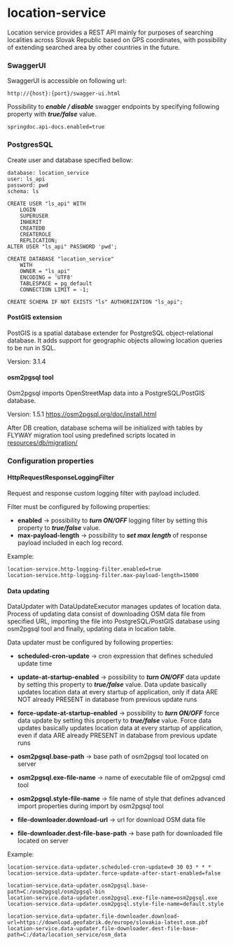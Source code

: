 # location-service

Location service provides a REST API mainly for purposes of searching localities across Slovak Republic based on GPS coordinates, with possibility of extending
searched area by other countries in the future.

### SwaggerUI

SwaggerUI is accessible on following url:

```
http://{host}:{port}/swagger-ui.html
```

Possibility to **_enable / disable_** swagger endpoints by specifying following property with **_true/false_** value.

```
springdoc.api-docs.enabled=true
```

### PostgresSQL

Create user and database specified bellow:

```
database: location_service
user: ls_api
password: pwd
schema: ls
```

```postgresql
CREATE USER "ls_api" WITH
    LOGIN
    SUPERUSER
    INHERIT
    CREATEDB
    CREATEROLE
    REPLICATION;
ALTER USER "ls_api" PASSWORD 'pwd';

CREATE DATABASE "location_service"
    WITH
    OWNER = "ls_api"
    ENCODING = 'UTF8'
    TABLESPACE = pg_default
    CONNECTION LIMIT = -1;
    
CREATE SCHEMA IF NOT EXISTS "ls" AUTHORIZATION "ls_api";
```


#### PostGIS extension

PostGIS is a spatial database extender for PostgreSQL object-relational database. It adds support for geographic objects allowing location queries to be run in
SQL.

Version: 3.1.4

#### osm2pgsql tool

Osm2pgsql imports OpenStreetMap data into a PostgreSQL/PostGIS database.

Version: 1.5.1
https://osm2pgsql.org/doc/install.html

After DB creation, database schema will be initialized with tables by FLYWAY migration tool
using predefined scripts located in [resources/db/migration/](src/main/resources/db/migration)


### Configuration properties

#### HttpRequestResponseLoggingFilter

Request and response custom logging filter with payload included.

Filter must be configured by following properties:

* **enabled** -> possibility to **_turn ON/OFF_** logging filter by setting this property to **_true/false_** value.
* **max-payload-length** -> possibility to **_set max length_** of response payload included in each log record.

Example:

```
location-service.http-logging-filter.enabled=true
location-service.http-logging-filter.max-payload-length=15000
```

#### Data updating

DataUpdater with DataUpdateExecutor manages updates of location data. Process of updating data consist of downloading OSM data file from specified URL, importing the file into
PostgreSQL/PostGIS database using osm2pgsql tool and finally, updating data in location table.

Data updater must be configured by following properties:

* **scheduled-cron-update** -> cron expression that defines scheduled update time
* **update-at-startup-enabled** -> possibility to **_turn ON/OFF_** data update by setting this property to **_true/false_** value. Data update basically updates location data at every startup of application, only if data ARE NOT already PRESENT in database from previous update runs
* **force-update-at-startup-enabled** -> possibility to **_turn ON/OFF_** force data update by setting this property to **_true/false_** value. Force data updates basically updates location data at every startup of application, even if data ARE already PRESENT in database from previous update runs


* **osm2pgsql.base-path** -> base path of osm2pgsql tool located on server
* **osm2pgsql.exe-file-name** -> name of executable file of om2pgsql cmd tool
* **osm2pgsql.style-file-name** -> file name of style that defines advanced import properties during import by osm2pgsql tool


* **file-downloader.download-url** -> url for download OSM data file
* **file-downloader.dest-file-base-path** -> base path for downloaded file located on server

Example:

```
location-service.data-updater.scheduled-cron-update=0 30 03 * * *
location-service.data-updater.force-update-after-start-enabled=false

location-service.data-updater.osm2pgsql.base-path=C:/osm2pgsql/osm2pgsql-bin
location-service.data-updater.osm2pgsql.exe-file-name=osm2pgsql.exe
location-service.data-updater.osm2pgsql.style-file-name=default.style

location-service.data-updater.file-downloader.download-url=https://download.geofabrik.de/europe/slovakia-latest.osm.pbf
location-service.data-updater.file-downloader.dest-file-base-path=C:/data/location_service/osm_data
```
